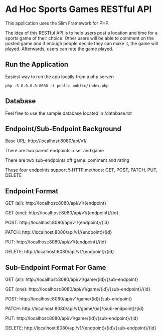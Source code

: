 # Ad Hoc Sports Games RESTful API

This application uses the Slim Framework for PHP.

The idea of this RESTful API is to help users post a location and time for a sports game of their choice.  Other users will be able to comment on the posted game and if enough people decide they can make it, the game will played.  Afterwards, users can rate the game played.

## Run the Application

Easiest way to run the app locally from a php server:

    php -S 0.0.0.0:8080 -t public public/index.php
    
## Database

Feel free to use the sample database located in /database.txt

## Endpoint/Sub-Endpoint Background

Base URL: http://localhost:8080/api/v1/

There are two parent endpoints: user and game

There are two sub-endpoints off game: comment and rating

These four endpoints support 5 HTTP methods: GET, POST, PATCH, PUT, DELETE

## Endpoint Format

GET (all): http://localhost:8080/api/v1/{endpoint}

GET (one): http://localhost:8080/api/v1/{endpoint}/{id}

POST: http://localhost:8080/api/v1/{endpoint}/{id}

PATCH: http://localhost:8080/api/v1/{endpoint}/{id}

PUT: http://localhost:8080/api/v1/{endpoint}/{id}

DELETE: http://localhost:8080/api/v1/{endpoint}/{id}

## Sub-Endpoint Format For Game

GET (all): http://localhost:8080/api/v1/game/{id}/{sub-endpoint}

GET (one): http://localhost:8080/api/v1/game/{id}/{sub-endpoint}/{id}

POST: http://localhost:8080/api/v1/game/{id}/{sub-endpoint}

PATCH: http://localhost:8080/api/v1/game/{id}/{sub-endpoint}/{id}

PUT: http://localhost:8080/api/v1/game/{id}/{sub-endpoint}/{id}

DELETE: http://localhost:8080/api/v1/{endpoint}/{id}/{sub-endpoint}/{id}
